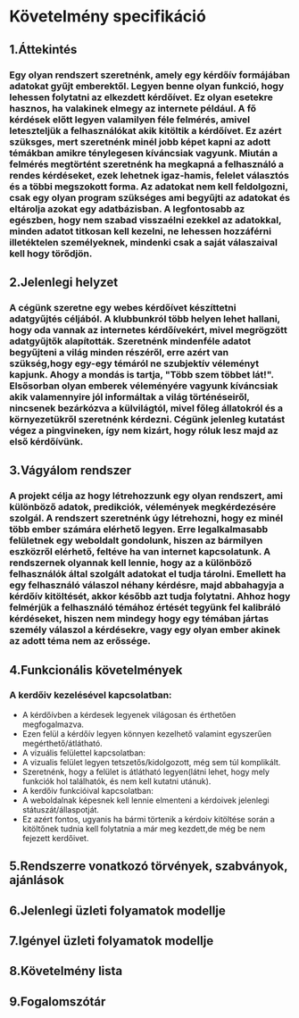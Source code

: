 # Követelmény specifikáció

## 1.Áttekintés

### Egy olyan rendszert szeretnénk, amely egy kérdőív formájában adatokat gyűjt emberektől. Legyen benne olyan funkció, hogy lehessen folytatni az elkezdett kérdőívet. Ez olyan esetekre hasznos, ha valakinek elmegy az internete például. A fő kérdések előtt legyen valamilyen féle felmérés, amivel leteszteljük a felhasználókat akik kitöltik a kérdőívet. Ez azért szüksges, mert szeretnénk minél jobb képet kapni az adott témákban amikre ténylegesen kíváncsiak vagyunk. Miután a felmérés megtörtént szeretnénk ha megkapná a felhasználó a rendes kérdéseket, ezek lehetnek igaz-hamis, felelet választós és a többi megszokott forma. Az adatokat nem kell feldolgozni, csak egy olyan program szükséges ami begyűjti az adatokat és eltárolja azokat egy adatbázisban. A legfontosabb az egészben, hogy nem szabad visszaélni ezekkel az adatokkal, minden adatot titkosan kell kezelni, ne lehessen hozzáférni illetéktelen személyeknek, mindenki csak a saját válaszaival kell hogy törődjön.

## 2.Jelenlegi helyzet

### A cégünk szeretne egy webes kérdőívet készíttetni adatgyűjtés céljából. A klubbunkról több helyen lehet hallani, hogy oda vannak az internetes kérdőívekért, mivel megrögzött adatgyűjtők alapították. Szeretnénk mindenféle adatot begyűjteni a világ minden részéről, erre azért van szükség,hogy egy-egy témáról ne szubjektív véleményt kapjunk. Ahogy a mondás is tartja, "Több szem többet lát!". Elsősorban olyan emberek véleményére vagyunk kíváncsiak akik valamennyire jól informáltak a világ történéseiről, nincsenek bezárkózva a külvilágtól, mivel főleg állatokról és a környezetükről szeretnénk kérdezni. Cégünk jelenleg kutatást végez a pingvineken, így nem kizárt, hogy róluk lesz majd az első kérdőívünk.

## 3.Vágyálom rendszer

### A projekt célja az hogy létrehozzunk egy olyan rendszert, ami különböző adatok, predikciók, vélemények megkérdezésére szolgál. A rendszert szeretnénk úgy létrehozni, hogy ez minél több ember számára elérhető legyen. Erre legalkalmasabb felületnek egy weboldalt gondolunk, hiszen az bármilyen eszközről elérhető, feltéve ha van internet kapcsolatunk. A rendszernek olyannak kell lennie, hogy az a különböző felhasználók által szolgált adatokat el tudja tárolni. Emellett ha egy felhasználó válaszol néhany kérdésre, majd abbahagyja a kérdőív kitöltését, akkor később azt tudja folytatni. Ahhoz hogy felmérjük a felhasználó témához értését tegyünk fel kalibráló kérdéseket, hiszen nem mindegy hogy egy témában jártas személy válaszol a kérdésekre, vagy egy olyan ember akinek az adott téma nem az erőssége.

## 4.Funkcionális követelmények

### A kerdőiv kezelésével kapcsolatban: <br>
   - A kérdőívben a kérdesek legyenek világosan és érthetően megfogalmazva. <br>
   - Ezen felül a kérdőív legyen könnyen kezelhető valamint egyszerűen megérthető/átlátható. <br>
   - A vizuális felülettel kapcsolatban: <br>
   - A vizualis felület legyen tetszetős/kidolgozott, még sem túl komplikált. <br>
   - Szeretnénk, hogy a felület is átlátható legyen(látni lehet, hogy mely funkciók hol találhatók, és nem kell kutatni utánuk). <br>
   - A kerdőiv funkcióival kapcsolatban: <br>
   - A weboldalnak képesnek kell lennie elmenteni a kérdoivek jelenlegi státuszát/állaspotját. <br>
   - Ez azért fontos, ugyanis ha bármi törtenik a kérdoiv kitöltése során a kitöltőnek tudnia kell folytatnia a már meg kezdett,de még be nem fejezett kerdőivet. <br>

## 5.Rendszerre vonatkozó törvények, szabványok, ajánlások

## 6.Jelenlegi üzleti folyamatok modellje

## 7.Igényel üzleti folyamatok modellje

## 8.Követelmény lista

## 9.Fogalomszótár
